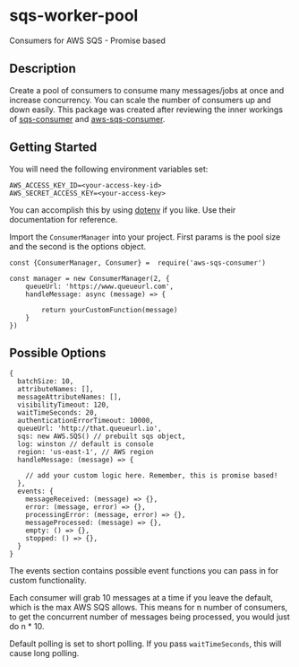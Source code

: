 # sqs-worker-pool
Consumers for AWS SQS - Promise based

## Description

Create a pool of consumers to consume many messages/jobs at once and increase concurrency. You can scale the number of consumers up and down easily. This package was created after reviewing the inner workings of [sqs-consumer](https://www.npmjs.com/package/sqs-consumer) and [aws-sqs-consumer](https://www.npmjs.com/package/aws-sqs-consumer). 

## Getting Started

You will need the following environment variables set: 

```
AWS_ACCESS_KEY_ID=<your-access-key-id>
AWS_SECRET_ACCESS_KEY=<your-access-key>
```

You can accomplish this by using [dotenv](https://www.npmjs.com/package/dotenv) if you like. Use their documentation for reference.

Import the `ConsumerManager` into your project. First params is the pool size and the second is the options object. 

```
const {ConsumerManager, Consumer} =  require('aws-sqs-consumer')

const manager = new ConsumerManager(2, {
    queueUrl: 'https://www.queueurl.com',
    handleMessage: async (message) => {
        
        return yourCustomFunction(message)
    }
})
```

## Possible Options

```
{
  batchSize: 10,
  attributeNames: [],
  messageAttributeNames: [],
  visibilityTimeout: 120,
  waitTimeSeconds: 20,
  authenticationErrorTimeout: 10000,
  queueUrl: 'http://that.queueurl.io',
  sqs: new AWS.SQS() // prebuilt sqs object,
  log: winston // default is console
  region: 'us-east-1', // AWS region
  handleMessage: (message) => {
    
    // add your custom logic here. Remember, this is promise based!
  },
  events: {
    messageReceived: (message) => {},
    error: (message, error) => {},
    processingError: (message, error) => {},
    messageProcessed: (message) => {},
    empty: () => {},
    stopped: () => {},
  }
}
```

The events section contains possible event functions you can pass in for custom functionality. 

Each consumer will grab 10 messages at a time if you leave the default, which is the max AWS SQS allows. This means for n number of consumers, to get the concurrent number of messages being processed, you would just do n * 10. 

Default polling is set to short polling. If you pass `waitTimeSeconds`, this will cause long polling. 
